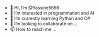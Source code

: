 - 👋 Hi, I’m @Yassine5656
- 👀 I’m interested in programmation and AI
- 🌱 I’m currently learning Python and C#
- 💞️ I’m looking to collaborate on  ...
- 📫 How to reach me ...

<!---
Yassine5656/Yassine5656 is a ✨ special ✨ repository because its `README.md` (this file) appears on your GitHub profile.
You can click the Preview link to take a look at your changes.
--->

